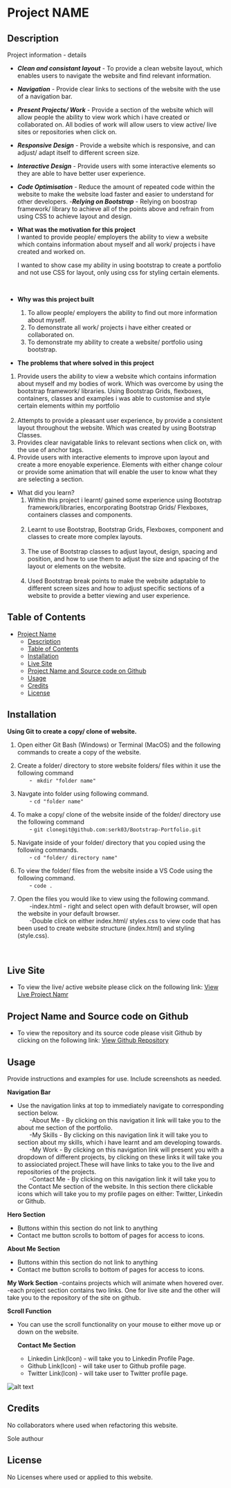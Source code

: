 # Project NAME

## Description

Project information - details

- **_Clean and consistant layout_** - To provide a clean website layout, which enables users to navigate the website and find relevant information.
- **_Navigation_** - Provide clear links to sections of the website with the use of a navigation bar.
- **_Present Projects/ Work_** - Provide a section of the website which will allow people the ability to view work which i have created or collaborated on. All bodies of work will allow users to view active/ live sites or repositories when click on.
- **_Responsive Design_** - Provide a website which is responsive, and can adjust/ adapt itself to different screen size.
- **_Interactive Design_** - Provide users with some interactive elements so they are able to have better user experience.
- **_Code Optimisation_** - Reduce the amount of repeated code within the website to make the website load faster and easier to understand for other developers. -**_Relying on Bootstrap_** - Relying on boostrap framework/ library to achieve all of the points above and refrain from using CSS to achieve layout and design.
  <br>

- **What was the motivation for this project**
  <br>
  I wanted to provide people/ employers the ability to view a website which contains information about myself and all work/ projects i have created and worked on.

  I wanted to show case my ability in using bootstrap to create a portfolio and not use CSS for layout, only using css for styling certain elements.

  <br>

- **Why was this project built**
  &nbsp;&nbsp;&nbsp;&nbsp;&nbsp;&nbsp;

  1. To allow people/ employers the ability to find out more information about myself.
     <br>
  1. To demonstrate all work/ projects i have either created or collaborated on.
     <br>
  1. To demonstrate my ability to create a website/ portfolio using bootstrap.
     <br>

- **The problems that where solved in this project**
  <br>

1.  Provide users the ability to view a website which contains information about myself and my bodies of work. Which was overcome by using the bootstrap framework/ libraries. Using Bootstrap Grids, flexboxes, containers, classes and examples i was able to customise and style certain elements within my portfolio<br><br>
2.  Attempts to provide a pleasant user experience, by provide a consistent layout throughout the website. Which was created by using Bootstrap Classes.
3.  Provides clear navigatable links to relevant sections when click on, with the use of anchor tags.
4.  Provide users with interactive elements to improve upon layout and create a more enoyable experience. Elements with either change colour or provide some animation that will enable the user to know what they are selecting a section.

- What did you learn?<br>
  1. Within this project i learnt/ gained some experience using Bootstrap framework/libraries, encorporating Bootstrap Grids/ Flexboxes, containers classes and components.
     <br><br>
  1. Learnt to use Bootstrap, Bootstrap Grids, Flexboxes, component and classes to create more complex layouts.
     <br><br>
  1. The use of Bootstrap classes to adjust layout, design, spacing and position, and how to use them to adjust the size and spacing of the layout or elements on the website.
     <br><br>
  1. Used Bootstrap break points to make the website adaptable to different screen sizes and how to adjust specific sections of a website to provide a better viewing and user experience.

## Table of Contents

- [Project Name]()
  - [Description](#description)
  - [Table of Contents](#table-of-contents)
  - [Installation](#installation)
  - [Live Site](#)
  - [Project Name and Source code on Github](#)
  - [Usage](#usage)
  - [Credits](#credits)
  - [License](#license)

## Installation

**Using Git to create a copy/ clone of website.**

1. Open either Git Bash (Windows) or Terminal (MacOS) and the following commands to create a copy of the website.
2. Create a folder/ directory to store website folders/ files within it use the following command<br>
   &nbsp;&nbsp;&nbsp;&nbsp;&nbsp;&nbsp; -
   ` mkdir "folder name"`<br>

3. Navgate into folder using following command.<br>
   &nbsp;&nbsp;&nbsp;&nbsp;&nbsp;&nbsp; -
   `cd "folder name"`<br>

4. To make a copy/ clone of the website inside of the folder/ directory use the following command<br>
   &nbsp;&nbsp;&nbsp;&nbsp;&nbsp;&nbsp; -
   `git clonegit@github.com:serk03/Bootstrap-Portfolio.git`

5. Navigate inside of your folder/ directory that you copied using the following commands.<br>
   &nbsp;&nbsp;&nbsp;&nbsp;&nbsp;&nbsp; -
   `cd "folder/ directory name"`

6. To view the folder/ files from the website inside a VS Code using the following command.<br>
   &nbsp;&nbsp;&nbsp;&nbsp;&nbsp;&nbsp; -
   `code .`

7. Open the files you would like to view using the following command.<br>
   &nbsp;&nbsp;&nbsp;&nbsp;&nbsp;&nbsp;
   -index.html - right and select open with default browser, will open the website in your default browser.
   <br>
   &nbsp;&nbsp;&nbsp;&nbsp;&nbsp;&nbsp;
   -Double click on either index.html/ styles.css to view code that has been used to create website structure (index.html) and styling (style.css).

<br>

## Live Site

- To view the live/ active website please click on the following link: [View Live Project Namr]()

## Project Name and Source code on Github

- To view the repository and its source code please visit Github by clicking on the following link: [View Github Repository]()

## Usage

Provide instructions and examples for use. Include screenshots as needed.

**Navigation Bar**

- Use the navigation links at top to immediately navigate to corresponding section below.
  <br>
  &nbsp;&nbsp;&nbsp;&nbsp;&nbsp;&nbsp;
  -About Me - By clicking on this navigation it link will take you to the about me section of the portfolio.
  <br>
  &nbsp;&nbsp;&nbsp;&nbsp;&nbsp;&nbsp;
  -My Skills - By clicking on this navigation link it will take you to section about my skills, which i have learnt and am developing towards.
  <br>
  &nbsp;&nbsp;&nbsp;&nbsp;&nbsp;&nbsp;
  -My Work - By clicking on this navigation link will present you with a dropdown of different projects, by clicking on these links it will take you to assiociated project.These will have links to take you to the live and repositories of the projects.
  <br>
  &nbsp;&nbsp;&nbsp;&nbsp;&nbsp;&nbsp;
  -Contact Me - By clicking on this navigation link it will take you to the Contact Me section of the website. In this section there clickable icons which will take you to my profile pages on either: Twitter, Linkedin or Github.
  <br>

**Hero Section**

- Buttons within this section do not link to anything
- Contact me button scrolls to bottom of pages for access to icons.
  <br>

**About Me Section**

- Buttons within this section do not link to anything
- Contact me button scrolls to bottom of pages for access to icons.
  <br>

**My Work Section**
-contains projects which will animate when hovered over.
-each project section contains two links. One for live site and the other will take you to the repository of the site on github.

**Scroll Function**
&nbsp;&nbsp;&nbsp;&nbsp;&nbsp;&nbsp;

- You can use the scroll functionality on your mouse to either move up or down on the website.
  &nbsp;&nbsp;&nbsp;&nbsp;&nbsp;&nbsp;

  **Contact Me Section**
  &nbsp;&nbsp;&nbsp;&nbsp;&nbsp;&nbsp;

  - Linkedin Link(Icon) - will take you to Linkedin Profile Page.
  - Github Link(Icon) - will take user to Github profile page.
  - Twitter Link(Icon) - will take user to Twitter profile page.
    <br>

![alt text]()

## Credits

No collaborators where used when refactoring this website.

Sole authour

## License

No Licenses where used or applied to this website.
